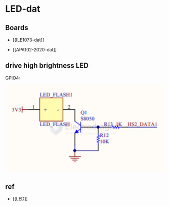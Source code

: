 
# LED-dat

## Boards 

- [[ILE1073-dat]]

- [[APA102-2020-dat]]


## drive high brightness LED 

GPIO4: 

![](2024-12-28-17-42-41.png)


## ref 

- [[LED]]